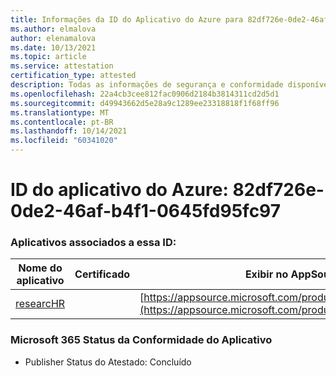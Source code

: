 ```yaml
---
title: Informações da ID do Aplicativo do Azure para 82df726e-0de2-46af-b4f1-0645fd95fc97
ms.author: elmalova
author: elenamalova
ms.date: 10/13/2021
ms.topic: article
ms.service: attestation
certification_type: attested
description: Todas as informações de segurança e conformidade disponíveis para 82df726e-0de2-46af-b4f1-0645fd95fc97.
ms.openlocfilehash: 22a4cb3cee812fac0906d2184b3814311cd2d5d1
ms.sourcegitcommit: d49943662d5e28a9c1289ee23318818f1f68ff96
ms.translationtype: MT
ms.contentlocale: pt-BR
ms.lasthandoff: 10/14/2021
ms.locfileid: "60341020"
---
```

# <a name="azure-app-id-82df726e-0de2-46af-b4f1-0645fd95fc97"></a>ID do aplicativo do Azure: 82df726e-0de2-46af-b4f1-0645fd95fc97


### <a name="apps-associated-with-this-id"></a>Aplicativos associados a essa ID:
| **Nome do aplicativo** | **Certificado** | **Exibir no AppSource** |
|--------------|---------------|-----------------------|
| [researcHR](https://docs.microsoft.com/microsoft-365-app-certification/forward/WA200002557) |  | [https://appsource.microsoft.com/product/office/WA200002557](https://appsource.microsoft.com/product/office/WA200002557) |

### <a name="microsoft-365-app-compliance-status"></a>Microsoft 365 Status da Conformidade do Aplicativo
- Publisher Status do Atestado: Concluído
